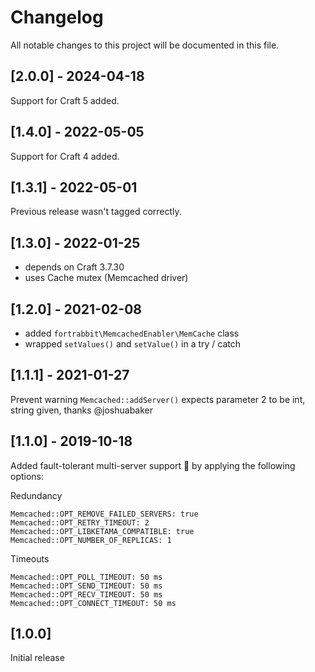 # Changelog

All notable changes to this project will be documented in this file.

## [2.0.0] - 2024-04-18
Support for Craft 5 added.

## [1.4.0] - 2022-05-05
Support for Craft 4 added. 

## [1.3.1] - 2022-05-01
Previous release wasn't tagged correctly. 


## [1.3.0] - 2022-01-25
- depends on Craft 3.7.30
- uses Cache mutex (Memcached driver) 

## [1.2.0] - 2021-02-08
- added `fortrabbit\MemcachedEnabler\MemCache` class 
- wrapped `setValues()` and `setValue()` in a try / catch 

## [1.1.1] - 2021-01-27
Prevent warning `Memcached::addServer()` expects parameter 2 to be int, string given, thanks @joshuabaker

## [1.1.0] - 2019-10-18
Added fault-tolerant multi-server support 🎉
by applying the following options:

Redundancy

```
Memcached::OPT_REMOVE_FAILED_SERVERS: true
Memcached::OPT_RETRY_TIMEOUT: 2
Memcached::OPT_LIBKETAMA_COMPATIBLE: true
Memcached::OPT_NUMBER_OF_REPLICAS: 1
```

Timeouts

```
Memcached::OPT_POLL_TIMEOUT: 50 ms
Memcached::OPT_SEND_TIMEOUT: 50 ms
Memcached::OPT_RECV_TIMEOUT: 50 ms
Memcached::OPT_CONNECT_TIMEOUT: 50 ms
```
 
## [1.0.0]

Initial release
